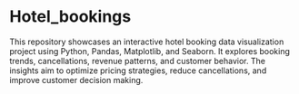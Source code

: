 # Hotel_bookings
This repository showcases an interactive hotel booking data visualization project using Python, Pandas, Matplotlib, and Seaborn. It explores booking trends, cancellations, revenue patterns, and customer behavior. The insights aim to optimize pricing strategies, reduce cancellations, and improve customer decision making.
